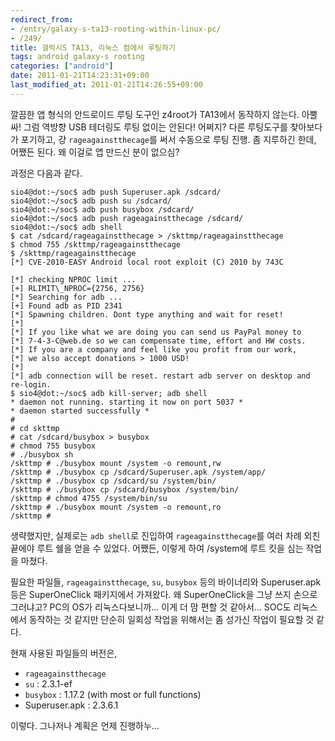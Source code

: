 ```yaml
---
redirect_from:
- /entry/galaxy-s-ta13-rooting-within-linux-pc/
- /249/
title: 갤럭시S TA13, 리눅스 컴에서 루팅하기
tags: android galaxy-s rooting
categories: ["android"]
date: 2011-01-21T14:23:31+09:00
last_modified_at: 2011-01-21T14:26:55+09:00
---
```

깔끔한 앱 형식의 안드로이드 루팅 도구인 z4root가 TA13에서 동작하지 않는다.
아뿔싸! 그럼 역방향 USB 테더링도 루팅 없이는 안된다! 어쩌지? 다른 루팅도구를
찾아보다가 포기하고, 걍 `rageagainstthecage`를 써서 수동으로 루팅 진행.
좀 지루하긴 한데, 어쨌든 된다. 왜 이걸로 앱 만드신 분이 없으심?

과정은 다음과 같다.

```console
sio4@dot:~/soc$ adb push Superuser.apk /sdcard/
sio4@dot:~/soc$ adb push su /sdcard/
sio4@dot:~/soc$ adb push busybox /sdcard/
sio4@dot:~/soc$ adb push rageagainstthecage /sdcard/
sio4@dot:~/soc$ adb shell
$ cat /sdcard/rageagainstthecage > /skttmp/rageagainstthecage
$ chmod 755 /skttmp/rageagainstthecage
$ /skttmp/rageagainstthecage
[*] CVE-2010-EASY Android local root exploit (C) 2010 by 743C

[*] checking NPROC limit ...
[+] RLIMIT\_NPROC={2756, 2756}
[*] Searching for adb ...
[+] Found adb as PID 2341
[*] Spawning children. Dont type anything and wait for reset!
[*]
[*] If you like what we are doing you can send us PayPal money to
[*] 7-4-3-C@web.de so we can compensate time, effort and HW costs.
[*] If you are a company and feel like you profit from our work,
[*] we also accept donations > 1000 USD!
[*]
[*] adb connection will be reset. restart adb server on desktop and re-login.
$ sio4@dot:~/soc$ adb kill-server; adb shell
* daemon not running. starting it now on port 5037 *
* daemon started successfully *
#
# cd skttmp
# cat /sdcard/busybox > busybox
# chmod 755 busybox
# ./busybox sh
/skttmp # ./busybox mount /system -o remount,rw
/skttmp # ./busybox cp /sdcard/Superuser.apk /system/app/
/skttmp # ./busybox cp /sdcard/su /system/bin/
/skttmp # ./busybox cp /sdcard/busybox /system/bin/
/skttmp # chmod 4755 /system/bin/su
/skttmp # ./busybox mount /system -o remount,ro
/skttmp #
```

생략했지만, 실제로는 `adb shell`로 진입하여 `rageagainstthecage`를 여러 차례
외친 끝에야 루트 쉘을 얻을 수 있었다. 어쨌든, 이렇게 하여 /system에 루트 킷을
심는 작업을 마쳤다.

필요한 파일들, `rageagainstthecage`, `su`, `busybox` 등의 바이너리와
Superuser.apk 등은 SuperOneClick 패키지에서 가져왔다. 왜 SuperOneClick을
그냥 쓰지 손으로 그러냐고? PC의 OS가 리눅스다보니까... 이게 더 맘 편할 것
같아서... SOC도 리눅스에서 동작하는 것 같지만 단순히 일회성 작업을 위해서는
좀 성가신 작업이 필요할 것 같다.

현재 사용된 파일들의 버전은,

- `rageagainstthecage`
- `su` : 2.3.1-ef
- `busybox` : 1.17.2 (with most or full functions)
- Superuser.apk : 2.3.6.1

이렇다. 그나저나 계획은 언제 진행하누...

